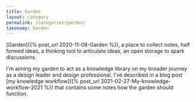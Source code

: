 ```yaml
---
title: Garden
layout: category
permalink: /categories/garden/
taxonomy: Garden
---
```


[Garden]({% post_url 2020-11-08-Garden %}), a place to collect notes, half formed ideas, a thinking tool to articulate ideas, an open storage to spark discussions.

I'm aiming my garden to act as a knowledge library on my broader journey as a design leader and design professional. I've described in a blog post [my knowledge workflow]({% post_url 2021-02-27-My-knowledge-workflow-2021 %}) that contains some notes how the garden should function.
